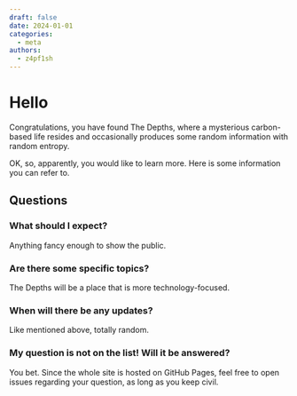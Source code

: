 ```yaml
---
draft: false
date: 2024-01-01 
categories:
  - meta
authors:
  - z4pf1sh
---
```


# Hello

Congratulations, you have found The Depths, where a mysterious carbon-based life resides and occasionally produces some random information with random entropy.

<!-- more -->

OK, so, apparently, you would like to learn more. Here is some information you can refer to.

## Questions

### What should I expect?

Anything fancy enough to show the public.

### Are there some specific topics?

The Depths will be a place that is more technology-focused.

### When will there be any updates?

Like mentioned above, totally random.

### My question is not on the list! Will it be answered?

You bet. Since the whole site is hosted on GitHub Pages, feel free to open issues regarding your question, as long as you keep civil.
